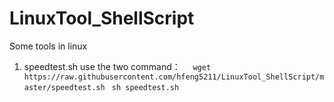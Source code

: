 # LinuxTool_ShellScript
Some tools in linux


 1. speedtest.sh
 use the two command：
      ``` wget https://raw.githubusercontent.com/hfeng5211/LinuxTool_ShellScript/master/speedtest.sh ```
      ``` sh speedtest.sh```
